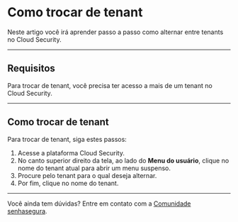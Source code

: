 # Como trocar de tenant

Neste artigo você irá aprender passo a passo como alternar entre tenants no Cloud Security.

* * *


## Requisitos
Para trocar de tenant, você precisa ter acesso a mais de um tenant no Cloud Security.



* * *

## Como trocar de tenant
Para trocar de tenant, siga estes passos:

1. Acesse a plataforma Cloud Security.
2. No canto superior direito da tela, ao lado do **Menu do usuário**, clique no nome do tenant atual para abrir um menu suspenso.
3. Procure pelo tenant para o qual deseja alternar.
4. Por fim, clique no nome do tenant.

* * *
Você ainda tem dúvidas? Entre em contato com a [Comunidade senhasegura](https://community.senhasegura.io/).